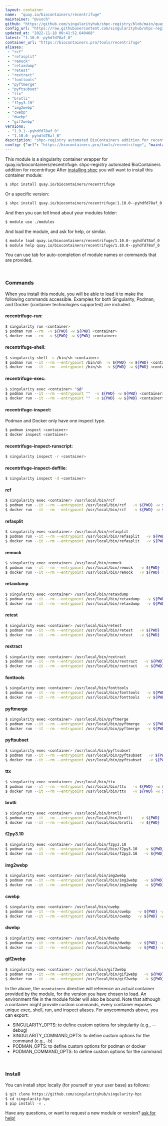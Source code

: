 ```yaml
---
layout: container
name:  "quay.io/biocontainers/recentrifuge"
maintainer: "@vsoch"
github: "https://github.com/singularityhub/shpc-registry/blob/main/quay.io/biocontainers/recentrifuge/container.yaml"
config_url: "https://raw.githubusercontent.com/singularityhub/shpc-registry/main/quay.io/biocontainers/recentrifuge/container.yaml"
updated_at: "2022-11-18 00:41:52.640468"
latest: "1.10.0--pyhdfd78af_0"
container_url: "https://biocontainers.pro/tools/recentrifuge"
aliases:
 - "rcf"
 - "refasplit"
 - "remock"
 - "retaxdump"
 - "retest"
 - "rextract"
 - "fonttools"
 - "pyftmerge"
 - "pyftsubset"
 - "ttx"
 - "brotli"
 - "f2py3.10"
 - "img2webp"
 - "cwebp"
 - "dwebp"
 - "gif2webp"
versions:
 - "1.9.1--pyhdfd78af_0"
 - "1.10.0--pyhdfd78af_0"
description: "shpc-registry automated BioContainers addition for recentrifuge"
config: {"url": "https://biocontainers.pro/tools/recentrifuge", "maintainer": "@vsoch", "description": "shpc-registry automated BioContainers addition for recentrifuge", "latest": {"1.10.0--pyhdfd78af_0": "sha256:684bcf23dd5657424c7fea2a7505819c9ed42af7062521c73cad5ed406e2daaf"}, "tags": {"1.9.1--pyhdfd78af_0": "sha256:32f8a055bd0ae507e7ce8c84fba2100b7a6554e36e8d7ca320367bbabd527897", "1.10.0--pyhdfd78af_0": "sha256:684bcf23dd5657424c7fea2a7505819c9ed42af7062521c73cad5ed406e2daaf"}, "docker": "quay.io/biocontainers/recentrifuge", "aliases": {"rcf": "/usr/local/bin/rcf", "refasplit": "/usr/local/bin/refasplit", "remock": "/usr/local/bin/remock", "retaxdump": "/usr/local/bin/retaxdump", "retest": "/usr/local/bin/retest", "rextract": "/usr/local/bin/rextract", "fonttools": "/usr/local/bin/fonttools", "pyftmerge": "/usr/local/bin/pyftmerge", "pyftsubset": "/usr/local/bin/pyftsubset", "ttx": "/usr/local/bin/ttx", "brotli": "/usr/local/bin/brotli", "f2py3.10": "/usr/local/bin/f2py3.10", "img2webp": "/usr/local/bin/img2webp", "cwebp": "/usr/local/bin/cwebp", "dwebp": "/usr/local/bin/dwebp", "gif2webp": "/usr/local/bin/gif2webp"}}
---
```


This module is a singularity container wrapper for quay.io/biocontainers/recentrifuge.
shpc-registry automated BioContainers addition for recentrifuge
After [installing shpc](#install) you will want to install this container module:


```bash
$ shpc install quay.io/biocontainers/recentrifuge
```

Or a specific version:

```bash
$ shpc install quay.io/biocontainers/recentrifuge:1.10.0--pyhdfd78af_0
```

And then you can tell lmod about your modules folder:

```bash
$ module use ./modules
```

And load the module, and ask for help, or similar.

```bash
$ module load quay.io/biocontainers/recentrifuge/1.10.0--pyhdfd78af_0
$ module help quay.io/biocontainers/recentrifuge/1.10.0--pyhdfd78af_0
```

You can use tab for auto-completion of module names or commands that are provided.

<br>

### Commands

When you install this module, you will be able to load it to make the following commands accessible.
Examples for both Singularity, Podman, and Docker (container technologies supported) are included.

#### recentrifuge-run:

```bash
$ singularity run <container>
$ podman run --rm  -v ${PWD} -w ${PWD} <container>
$ docker run --rm  -v ${PWD} -w ${PWD} <container>
```

#### recentrifuge-shell:

```bash
$ singularity shell -s /bin/sh <container>
$ podman run --it --rm --entrypoint /bin/sh  -v ${PWD} -w ${PWD} <container>
$ docker run --it --rm --entrypoint /bin/sh  -v ${PWD} -w ${PWD} <container>
```

#### recentrifuge-exec:

```bash
$ singularity exec <container> "$@"
$ podman run --it --rm --entrypoint ""  -v ${PWD} -w ${PWD} <container> "$@"
$ docker run --it --rm --entrypoint ""  -v ${PWD} -w ${PWD} <container> "$@"
```

#### recentrifuge-inspect:

Podman and Docker only have one inspect type.

```bash
$ podman inspect <container>
$ docker inspect <container>
```

#### recentrifuge-inspect-runscript:

```bash
$ singularity inspect -r <container>
```

#### recentrifuge-inspect-deffile:

```bash
$ singularity inspect -d <container>
```


#### rcf

```bash
$ singularity exec <container> /usr/local/bin/rcf
$ podman run --it --rm --entrypoint /usr/local/bin/rcf   -v ${PWD} -w ${PWD} <container> -c " $@"
$ docker run --it --rm --entrypoint /usr/local/bin/rcf   -v ${PWD} -w ${PWD} <container> -c " $@"
```


#### refasplit

```bash
$ singularity exec <container> /usr/local/bin/refasplit
$ podman run --it --rm --entrypoint /usr/local/bin/refasplit   -v ${PWD} -w ${PWD} <container> -c " $@"
$ docker run --it --rm --entrypoint /usr/local/bin/refasplit   -v ${PWD} -w ${PWD} <container> -c " $@"
```


#### remock

```bash
$ singularity exec <container> /usr/local/bin/remock
$ podman run --it --rm --entrypoint /usr/local/bin/remock   -v ${PWD} -w ${PWD} <container> -c " $@"
$ docker run --it --rm --entrypoint /usr/local/bin/remock   -v ${PWD} -w ${PWD} <container> -c " $@"
```


#### retaxdump

```bash
$ singularity exec <container> /usr/local/bin/retaxdump
$ podman run --it --rm --entrypoint /usr/local/bin/retaxdump   -v ${PWD} -w ${PWD} <container> -c " $@"
$ docker run --it --rm --entrypoint /usr/local/bin/retaxdump   -v ${PWD} -w ${PWD} <container> -c " $@"
```


#### retest

```bash
$ singularity exec <container> /usr/local/bin/retest
$ podman run --it --rm --entrypoint /usr/local/bin/retest   -v ${PWD} -w ${PWD} <container> -c " $@"
$ docker run --it --rm --entrypoint /usr/local/bin/retest   -v ${PWD} -w ${PWD} <container> -c " $@"
```


#### rextract

```bash
$ singularity exec <container> /usr/local/bin/rextract
$ podman run --it --rm --entrypoint /usr/local/bin/rextract   -v ${PWD} -w ${PWD} <container> -c " $@"
$ docker run --it --rm --entrypoint /usr/local/bin/rextract   -v ${PWD} -w ${PWD} <container> -c " $@"
```


#### fonttools

```bash
$ singularity exec <container> /usr/local/bin/fonttools
$ podman run --it --rm --entrypoint /usr/local/bin/fonttools   -v ${PWD} -w ${PWD} <container> -c " $@"
$ docker run --it --rm --entrypoint /usr/local/bin/fonttools   -v ${PWD} -w ${PWD} <container> -c " $@"
```


#### pyftmerge

```bash
$ singularity exec <container> /usr/local/bin/pyftmerge
$ podman run --it --rm --entrypoint /usr/local/bin/pyftmerge   -v ${PWD} -w ${PWD} <container> -c " $@"
$ docker run --it --rm --entrypoint /usr/local/bin/pyftmerge   -v ${PWD} -w ${PWD} <container> -c " $@"
```


#### pyftsubset

```bash
$ singularity exec <container> /usr/local/bin/pyftsubset
$ podman run --it --rm --entrypoint /usr/local/bin/pyftsubset   -v ${PWD} -w ${PWD} <container> -c " $@"
$ docker run --it --rm --entrypoint /usr/local/bin/pyftsubset   -v ${PWD} -w ${PWD} <container> -c " $@"
```


#### ttx

```bash
$ singularity exec <container> /usr/local/bin/ttx
$ podman run --it --rm --entrypoint /usr/local/bin/ttx   -v ${PWD} -w ${PWD} <container> -c " $@"
$ docker run --it --rm --entrypoint /usr/local/bin/ttx   -v ${PWD} -w ${PWD} <container> -c " $@"
```


#### brotli

```bash
$ singularity exec <container> /usr/local/bin/brotli
$ podman run --it --rm --entrypoint /usr/local/bin/brotli   -v ${PWD} -w ${PWD} <container> -c " $@"
$ docker run --it --rm --entrypoint /usr/local/bin/brotli   -v ${PWD} -w ${PWD} <container> -c " $@"
```


#### f2py3.10

```bash
$ singularity exec <container> /usr/local/bin/f2py3.10
$ podman run --it --rm --entrypoint /usr/local/bin/f2py3.10   -v ${PWD} -w ${PWD} <container> -c " $@"
$ docker run --it --rm --entrypoint /usr/local/bin/f2py3.10   -v ${PWD} -w ${PWD} <container> -c " $@"
```


#### img2webp

```bash
$ singularity exec <container> /usr/local/bin/img2webp
$ podman run --it --rm --entrypoint /usr/local/bin/img2webp   -v ${PWD} -w ${PWD} <container> -c " $@"
$ docker run --it --rm --entrypoint /usr/local/bin/img2webp   -v ${PWD} -w ${PWD} <container> -c " $@"
```


#### cwebp

```bash
$ singularity exec <container> /usr/local/bin/cwebp
$ podman run --it --rm --entrypoint /usr/local/bin/cwebp   -v ${PWD} -w ${PWD} <container> -c " $@"
$ docker run --it --rm --entrypoint /usr/local/bin/cwebp   -v ${PWD} -w ${PWD} <container> -c " $@"
```


#### dwebp

```bash
$ singularity exec <container> /usr/local/bin/dwebp
$ podman run --it --rm --entrypoint /usr/local/bin/dwebp   -v ${PWD} -w ${PWD} <container> -c " $@"
$ docker run --it --rm --entrypoint /usr/local/bin/dwebp   -v ${PWD} -w ${PWD} <container> -c " $@"
```


#### gif2webp

```bash
$ singularity exec <container> /usr/local/bin/gif2webp
$ podman run --it --rm --entrypoint /usr/local/bin/gif2webp   -v ${PWD} -w ${PWD} <container> -c " $@"
$ docker run --it --rm --entrypoint /usr/local/bin/gif2webp   -v ${PWD} -w ${PWD} <container> -c " $@"
```



In the above, the `<container>` directive will reference an actual container provided
by the module, for the version you have chosen to load. An environment file in the
module folder will also be bound. Note that although a container
might provide custom commands, every container exposes unique exec, shell, run, and
inspect aliases. For anycommands above, you can export:

 - SINGULARITY_OPTS: to define custom options for singularity (e.g., --debug)
 - SINGULARITY_COMMAND_OPTS: to define custom options for the command (e.g., -b)
 - PODMAN_OPTS: to define custom options for podman or docker
 - PODMAN_COMMAND_OPTS: to define custom options for the command

<br>

### Install

You can install shpc locally (for yourself or your user base) as follows:

```bash
$ git clone https://github.com/singularityhub/singularity-hpc
$ cd singularity-hpc
$ pip install -e .
```

Have any questions, or want to request a new module or version? [ask for help!](https://github.com/singularityhub/singularity-hpc/issues)